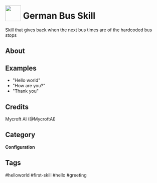 # <img src='https://raw.githack.com/FortAwesome/Font-Awesome/master/svgs/solid/smile.svg' card_color='#22a7f0' width='50' height='50' style='vertical-align:bottom'/> German Bus Skill
Skill that gives back when the next bus times are of the hardcoded bus stops

## About

## Examples
* "Hello world"
* "How are you?"
* "Thank you"

## Credits
Mycroft AI (@MycroftAI)

## Category
**Configuration**

## Tags
#helloworld
#first-skill
#hello
#greeting
